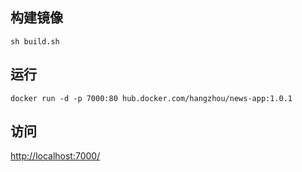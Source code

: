 ## 构建镜像
```
sh build.sh
```
## 运行
```
docker run -d -p 7000:80 hub.docker.com/hangzhou/news-app:1.0.1
```
## 访问
[http://localhost:7000/](http://localhost:7000/) 